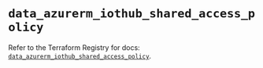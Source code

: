 # `data_azurerm_iothub_shared_access_policy`

Refer to the Terraform Registry for docs: [`data_azurerm_iothub_shared_access_policy`](https://registry.terraform.io/providers/hashicorp/azurerm/4.38.1/docs/data-sources/iothub_shared_access_policy).
